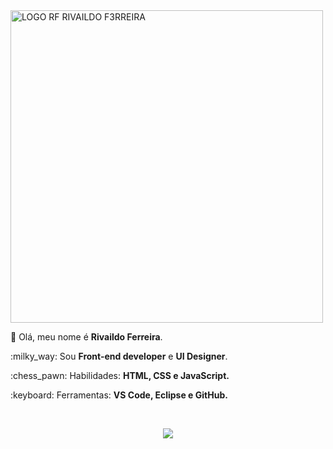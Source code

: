 <a href="https://github.com/F3RREIRA">
<img alt="LOGO RF RIVAILDO F3RREIRA" title="rivaildo ferreira" src="https://github.com/F3RREIRA/Portifolio/blob/main/github/logo.png" width="500px"/>
</a>

<p align="left"> 
👋 Olá, meu nome é <strong>Rivaildo Ferreira</strong>.</p>
<p aling="left">

<p align="left">
:milky_way: Sou <strong>Front-end developer</strong> e <strong>UI Designer</strong>. 
</p> 

<p align="left"> 
:chess_pawn: Habilidades: <strong>HTML, CSS e JavaScript.</strong> 
</p> 

<p align="left"> 
:keyboard: Ferramentas: <strong>VS Code, Eclipse e GitHub.</strong> 
</p> 

<br> 
<p align="center">
<a href="https://www.linkedin.com/in/rivaildoferreira" alt="Linkedin"> 
<img src="https://img.shields.io/badge/LinkedIn-0077B5?style=for-the-badge&logo=linkedin&logoColor=white&link=https://www.linkedin.com/in/rivaildoferreira"/> 
</a>
</p>
